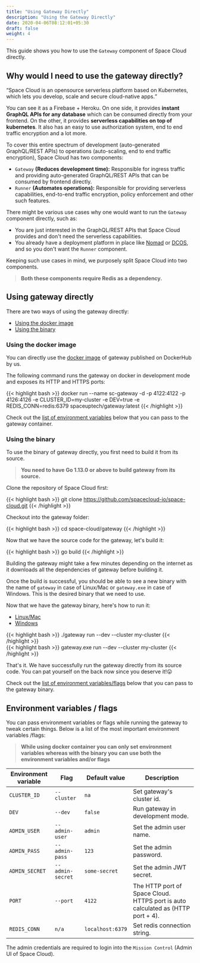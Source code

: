```yaml
---
title: "Using Gateway Directly"
description: "Using the Gateway Directly"
date: 2020-04-06T08:12:01+05:30
draft: false
weight: 4
---
```



This guide shows you how to use the `Gateway` component of Space Cloud directly.

## Why would I need to use the gateway directly?


<q>Space Cloud is an opensource serverless platform based on Kubernetes, which lets you develop, scale and secure cloud-native apps.</q>

You can see it as a Firebase + Heroku. On one side, it provides **instant GraphQL APIs for any database** which can be consumed directly from your frontend. On the other, it provides **serverless capabilities on top of kubernetes**. It also has an easy to use authorization system, end to end traffic encryption and a lot more.

To cover this entire spectrum of development (auto-generated GraphQL/REST APIs) to operations (auto-scaling, end to end traffic encryption), Space Cloud has two components:

- `Gateway` **(Reduces development time):** Responsible for ingress traffic and providing auto-generated GraphQL/REST APIs that can be consumed by frontend directly.
- `Runner` **(Automates operations):** Responsible for providing serverless capabilities, end-to-end traffic encryption, policy enforcement and other such features.

There might be various use cases why one would want to run the `Gateway` component directly, such as:

- You are just interested in the GraphQL/REST APIs that Space Cloud provides and don't need the serverless capabilities.
- You already have a deployment platform in place like [Nomad](https://nomadproject.io/) or [DCOS](https://dcos.io/), and so you don't want the `Runner` component.

Keeping such use cases in mind, we purposely split Space Cloud into two components.

> **Both these components require Redis as a dependency.**

## Using gateway directly

There are two ways of using the gateway directly:

- [Using the docker image](/install/using-gateway-directly/#using-the-docker-image)
- [Using the binary](/install/using-gateway-directly/#using-the-binary)

### Using the docker image


You can directly use the [docker image](https://hub.docker.com/r/spaceuptech/gateway) of gateway published on DockerHub by us.

The following command runs the gateway on docker in development mode and exposes its HTTP and HTTPS ports:

{{< highlight bash >}}
docker run --name sc-gateway -d -p 4122:4122 -p 4126:4126 -e CLUSTER_ID=my-cluster -e DEV=true -e REDIS_CONN=redis:6379 spaceuptech/gateway:latest
{{< /highlight >}}

Check out the [list of environment variables](/install/using-gateway-directly/#environment-variables--flags) below that you can pass to the gateway container.

### Using the binary

To use the binary of gateway directly, you first need to build it from its source.

> **You need to have Go 1.13.0 or above to build gateway from its source.**

Clone the repository of Space Cloud first:

{{< highlight bash >}}
git clone https://github.com/spacecloud-io/space-cloud.git
{{< /highlight >}}


Checkout into the gateway folder:

{{< highlight bash >}}
cd space-cloud/gateway
{{< /highlight >}}

Now that we have the source code for the gateway, let's build it:

{{< highlight bash >}}
go build
{{< /highlight >}}

Building the gateway might take a few minutes depending on the internet as it downloads all the dependencies of gateway before building it.

Once the build is successful, you should be able to see a new binary with the name of `gateway` in case of Linux/Mac or `gateway.exe` in case of Windows. This is the desired binary that we need to use.

Now that we have the gateway binary, here's how to run it:

<div class="row tabs-wrapper">
  <div class="col s12" style="padding:0">
    <ul class="tabs">
      <li class="tab col s2"><a class="active" href="#unix">Linux/Mac</a></li>
      <li class="tab col s2"><a href="#windows">Windows</a></li>
    </ul>
  </div>
  <div id="unix" class="col s12" style="padding:0">
{{< highlight bash >}}
./gateway run --dev --cluster my-cluster
{{< /highlight >}}
  </div>
  <div id="windows" class="col s12" style="padding:0">
{{< highlight bash >}}
gateway.exe run --dev --cluster my-cluster
{{< /highlight >}}
  </div>
</div>

That's it. We have successfully run the gateway directly from its source code. You can pat yourself on the back now since you deserve it!😛

Check out the [list of environment variables/flags](/install/using-gateway-directly/#environment-variables--flags) below that you can pass to the gateway binary.

## Environment variables / flags

You can pass environment variables or flags while running the gateway to tweak certain things. Below is a list of the most important environment variables /flags:

> **While using docker container you can only set environment variables whereas with the binary you can use both the environment variables and/or flags**

| Environment variable | Flag             | Default value | Description                      |
|----------------------|------------------|---------------|----------------------------------|
| `CLUSTER_ID`         | `--cluster`      | `na`          | Set gateway's cluster id.        |
| `DEV`                | `--dev`          | `false`       | Run gateway in development mode. |
| `ADMIN_USER`         | `--admin-user`   | `admin`       | Set the admin user name.         |
| `ADMIN_PASS`         | `--admin-pass`   | `123`         | Set the admin password.          |
| `ADMIN_SECRET`       | `--admin-secret` | `some-secret` | Set the admin JWT secret.        |
| `PORT`               | `--port`         | `4122`        | The HTTP port of Space Cloud. HTTPS port is auto calculated as (HTTP port + 4).|
| `REDIS_CONN`         | `n/a`            | `localhost:6379`| Set redis connection string.     |

The admin credentials are required to login into the `Mission Control` (Admin UI of Space Cloud).